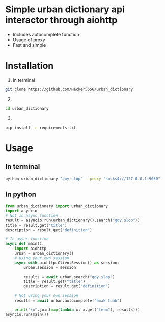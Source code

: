 # Simple urban dictionary api interactor through aiohttp
* Includes autocomplete function
* Usage of proxy
* Fast and simple

# Installation
1. in terminal
```bash
git clone https://github.com/Hecker5556/urban_dictionary
```
2.
```bash
cd urban_dictionary
```
3.
```bash
pip install -r requirements.txt
```

# Usage
## In terminal
```bash
python urban_dictionary "goy slop" --proxy "socks4://127.0.0.1:9050"
```

## In python
```python
from urban_dictionary import urban_dictionary
import asyncio
# Not in async function
result = asyncio.run(urban_dictionary().search("goy slop"))
title = result.get("title")
description = result.get("definition")

# In async function
async def main():
    import aiohttp
    urban = urban_dictionary()
    # Using your own session
    async with aiohttp.ClientSession() as session:
        urban.session = session

        results = await urban.search("goy slop")
        title = result.get("title")
        description = result.get("definition")
        
    # Not using your own session
    results = await urban.autocomplete("huak tuah")

    print("\n".join(map(lambda x: x.get("term"), results)))
asyncio.run(main())
```
